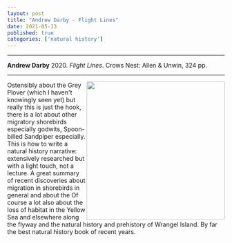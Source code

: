 ```yaml
---
layout: post
title: "Andrew Darby - Flight Lines"
date: 2021-05-13
published: true
categories: ['natural history']
---
```



***
<b>Andrew Darby</b> 2020. _Flight Lines_.  Crows Nest: Allen & Unwin, 324 pp.

***


<img width="320" align="right" src="https://s3-ap-southeast-2.amazonaws.com/assets.allenandunwin.com/images/small/9781760296551.jpg" alt="">  

Ostensibly about the Grey Plover (which I haven't knowingly seen yet) but really this is just the hook, there is a lot about other migratory shorebirds especially godwits, Spoon-billed Sandpiper especially.  This is how to write a natural history narrative: extensively researched but with a light touch, not a lecture. A great summary of recent discoveries about migration in shorebirds in general and about the Of course a lot also about the loss of habitat in the Yellow Sea and   elsewhere along the flyway and the natural history and prehistory of Wrangel Island.  By far the best natural history book of recent years.
